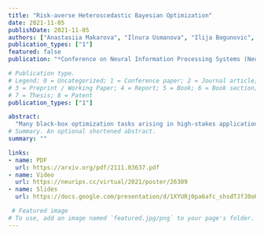 ```yaml
---
title: "Risk-averse Heteroscedastic Bayesian Optimization"
date: 2021-11-05
publishDate: 2021-11-05
authors: ["Anastasiia Makarova", "Ilnura Usmanova", "Ilija Bogunovic", "Andreas Krause"]
publication_types: ["1"]
featured: false
publication: "*Conference on Neural Information Processing Systems (NeurIPS)*"

# Publication type.
# Legend: 0 = Uncategorized; 1 = Conference paper; 2 = Journal article;
# 3 = Preprint / Working Paper; 4 = Report; 5 = Book; 6 = Book section;
# 7 = Thesis; 8 = Patent
publication_types: ["1"]

abstract:
  "Many black-box optimization tasks arising in high-stakes applications require risk-averse decisions. The standard Bayesian optimization (BO) paradigm, however, optimizes the expected value only. We generalize BO to trade mean and input-dependent variance of the objective, both of which we assume to be unknown a priori. In particular, we propose a novel risk-averse heteroscedastic Bayesian optimization algorithm (RAHBO) that aims to identify a solution with high return and low noise variance, while learning the noise distribution on the fly. To this end, we model both expectation and variance as (unknown) RKHS functions, and propose a novel risk-aware acquisition function. We bound the regret for our approach and provide a robust rule to report the final decision point for applications where only a single solution must be identified. We demonstrate the effectiveness of RAHBO on synthetic benchmark functions and hyperparameter tuning tasks."
# Summary. An optional shortened abstract.
summary: ""

links:
- name: PDF
  url: https://arxiv.org/pdf/2111.03637.pdf
- name: Video
  url: https://neurips.cc/virtual/2021/poster/26309
- name: Slides
  url: https://docs.google.com/presentation/d/1XYURj0pa6afc_shsdTJfJ0oKJRIu59FIuDYdfdCVazY/edit?usp=sharing

 # Featured image
# To use, add an image named `featured.jpg/png` to your page's folder.
---
```

